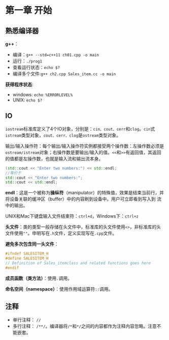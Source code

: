 # 第一章 开始

## 熟悉编译器

**g++**：

- 编译：`g++ --std=c++11 ch01.cpp -o main`
- 运行：`./prog1`
- 查看运行状态：`echo $?`
- 编译多个文件:`g++ ch2.cpp Sales_item.cc -o main`

**获得程序状态**:

- windows: ``echo %ERRORLEVEL%``
- UNIX: ``echo $?``

## IO

`iostream`标准库定义了4个IO对象，分别是：`cin、cout、cerr`和`clog`。`cin`式`istream`类型对象，`cout、cerr、clog`是`ostream`类型对象。

输出/输入操作符：每个输出/输入操作符实例都接受两个操作数：左操作数必须是`ostream/istream`对象；右操作数是要输出/输入的值。`<<`和`>>`有返回值，其返回的值都是左操作数，也就是输入流和输出流本身。

```c++
(std::cout << "Enter two numbers:") << std::endl;
//等价于
std::cout << "Enter two numbers:";
std::cout << std::endl;
```

**endl**：这是一个被称为**操纵符**（manipulator）的特殊值，效果是结束当前行，并将设备关联的缓冲区（buffer）中的内容刷到设备中。用户可立即看到写入到 流中的输出。

UNIX和Mac下键盘输入文件结束符：`ctrl+d`，Windows下：`ctrl+z`

**头文件**：类的类型一般存储在头文件中，标准库的头文件使用`<>`，非标准库的头文件使用`""`。申明写在`.h`文件，定义实现写在`.cpp`文件。

**避免多次包含同一头文件**：

```cpp
#ifndef SALESITEM_H
#define SALESITEM_H
// Definition of Sales_itemclass and related functions goes here
#endif
```

**成员函数（类方法）**：使用`.`调用。

**命名空间（namespace）**：使用作用域运算符`::`调用。

## 注释

- 单行注释： `//`
- 多行注释： `/**/`。编译器将`/*`和`*/`之间的内容都作为注释内容忽略。注意不能嵌套。

